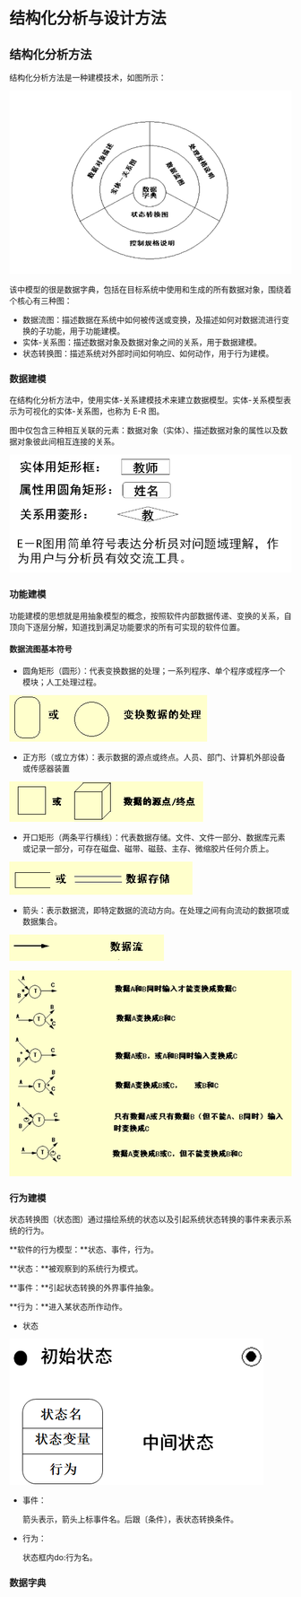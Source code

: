 #  结构化分析与设计方法

## 结构化分析方法

结构化分析方法是一种建模技术，如图所示：

![image-20210304112141326](/soft_engineering/image-20210304112141326.png)

该中模型的很是数据字典，包括在目标系统中使用和生成的所有数据对象，围绕着个核心有三种图：

+ 数据流图：描述数据在系统中如何被传送或变换，及描述如何对数据流进行变换的子功能，用于功能建模。
+ 实体-关系图：描述数据对象及数据对象之间的关系，用于数据建模。
+ 状态转换图：描述系统对外部时间如何响应、如何动作，用于行为建模。

### 数据建模

在结构化分析方法中，使用实体-关系建模技术来建立数据模型。实体-关系模型表示为可视化的实体-关系图，也称为 E-R 图。

图中仅包含三种相互关联的元素：数据对象（实体）、描述数据对象的属性以及数据对象彼此间相互连接的关系。

![image-20210304152151301](/soft_engineering/image-20210304152151301.png)

### 功能建模

功能建模的思想就是用抽象模型的概念，按照软件内部数据传递、变换的关系，自顶向下逐层分解，知道找到满足功能要求的所有可实现的软件位置。

#### 数据流图基本符号

+ 圆角矩形（圆形）：代表变换数据的处理；一系列程序、单个程序或程序一个模块；人工处理过程。

![image-20210304153843778](/soft_engineering/image-20210304153843778.png)

+ 正方形（或立方体）：表示数据的源点或终点。人员、部门、计算机外部设备或传感器装置

![image-20210304154001347](/soft_engineering/image-20210304154001347.png)

+ 开口矩形（两条平行横线）：代表数据存储。文件、文件一部分、数据库元素或记录一部分，可存在磁盘、磁带、磁鼓、主存、微缩胶片任何介质上。

![image-20210304154027700](/soft_engineering/image-20210304154027700.png)

+ 箭头：表示数据流，即特定数据的流动方向。在处理之间有向流动的数据项或数据集合。

![image-20210304154045043](/soft_engineering/image-20210304154045043.png)

![image-20210304155003526](/soft_engineering/image-20210304155003526.png)

### 行为建模

状态转换图（状态图）通过描绘系统的状态以及引起系统状态转换的事件来表示系统的行为。

**软件的行为模型：**状态、事件，行为。

**状态：**被观察到的系统行为模式。

**事件：**引起状态转换的外界事件抽象。

**行为：**进入某状态所作动作。

+ 状态

![image-20210304163510950](/soft_engineering/image-20210304163510950.png)

+ 事件：

  箭头表示，箭头上标事件名。后跟〔条件〕，表状态转换条件。



+ 行为：

  状态框内do:行为名。

### 数据字典







